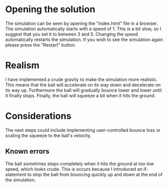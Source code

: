 # Opening the solution
The simulation can be seen by opening the "index.html" file in a browser. The simulation automatically starts with a speed of 1. This is a bit slow, so I suggest that you set it to between 3 and 5. Changing the speed automatically restarts the simulation. If you wish to see the simulation again please press the "Restart" button.

# Realism
I have implemented a crude gravity to make the simulation more realistic. This means that the ball will accelerate on its way down and decelerate on its way up. Furthermore the ball will gradually bounce lower and lower until it finally stops. Finally, the ball will squeeze a bit when it hits the ground.

# Considerations
The next steps could include implementing user-controlled bounce loss or scaling the squeeze to the ball's velocity.
## Known errors
The ball sometimes stops completely when it hits the ground at too low speed, which looks crude. This is occurs because I introduced an if-statement to stop the ball from bouncing quickly up and down at the end of the simulation.
